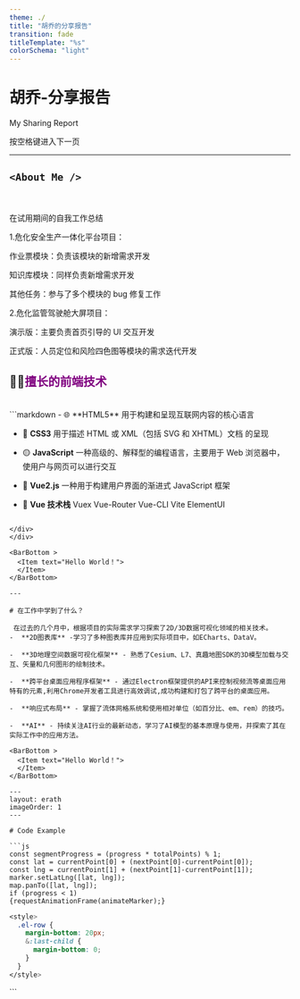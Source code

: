 ```yaml
---
theme: ./
title: "胡乔的分享报告"
transition: fade
titleTemplate: "%s"
colorSchema: "light"
---
```


# 胡乔-分享报告

My Sharing Report

<div class="pt-12">
  <span @click="next" class="px-2 p-1 rounded cursor-pointer hover:bg-white hover:bg-opacity-10">
   按空格键进入下一页 <carbon:arrow-right class="inline"/>
  </span>
</div>

<BarBottom >
  <Item text="Hello World！">
  </Item>
</BarBottom>

---

## `<About Me />`

<br />
<br />

<div class="grid grid-cols-2 gap-x-4">
<div>
在试用期间的自我工作总结

1.危化安全生产一体化平台项目：

作业票模块：负责该模块的新增需求开发

知识库模块：同样负责新增需求开发

其他任务：参与了多个模块的 bug 修复工作

2.危化监管驾驶舱大屏项目：

演示版：主要负责首页引导的 UI 交互开发

正式版：人员定位和风险四色图等模块的需求迭代开发

</div>
<div>

## 🧑‍💻<span style="color:purple">擅长的前端技术</span>

<br />
```markdown
- 🌐 **HTML5** 用于构建和呈现互联网内容的核心语言

- 🎨 **CSS3** 用于描述 HTML 或 XML（包括 SVG 和 XHTML）文档
  的呈现

- 🟡 **JavaScript** 一种高级的、解释型的编程语言，主要用于 Web
  浏览器中，使用户与网页可以进行交互
- 💚 **Vue2.js** 一种用于构建用户界面的渐进式 JavaScript 框架

- 🔵 **Vue 技术栈** Vuex Vue-Router Vue-CLI Vite ElementUI

```

</div>
</div>

<BarBottom >
  <Item text="Hello World！">
  </Item>
</BarBottom>

---

# 在工作中学到了什么？

 在过去的几个月中，根据项目的实际需求学习探索了2D/3D数据可视化领域的相关技术。
-  **2D图表库** -学习了多种图表库并应用到实际项目中，如ECharts、DataV。

-  **3D地理空间数据可视化框架** - 熟悉了Cesium、L7、真趣地图SDK的3D模型加载与交互、矢量和几何图形的绘制技术。

-  **跨平台桌面应用程序框架** - 通过Electron框架提供的API来控制视频流等桌面应用特有的元素,利用Chrome开发者工具进行高效调试,成功构建和打包了跨平台的桌面应用。

-  **响应式布局** - 掌握了流体网格系统和使用相对单位（如百分比、em、rem）的技巧。

-  **AI** - 持续关注AI行业的最新动态，学习了AI模型的基本原理与使用，并探索了其在实际工作中的应用方法。

<BarBottom >
  <Item text="Hello World！">
  </Item>
</BarBottom>

---
layout: erath
imageOrder: 1
---

# Code Example

```js
const segmentProgress = (progress * totalPoints) % 1;
const lat = currentPoint[0] + (nextPoint[0]-currentPoint[0]);
const lng = currentPoint[1] + (nextPoint[1]-currentPoint[1]);
marker.setLatLng([lat, lng]);
map.panTo([lat, lng]);
if (progress < 1)
{requestAnimationFrame(animateMarker);}
```

```css
<style>
  .el-row {
    margin-bottom: 20px;
    &:last-child {
      margin-bottom: 0;
    }
  }
</style>
```

<BarBottom >
  <Item text="Hello World！">
  </Item>
</BarBottom>
```
